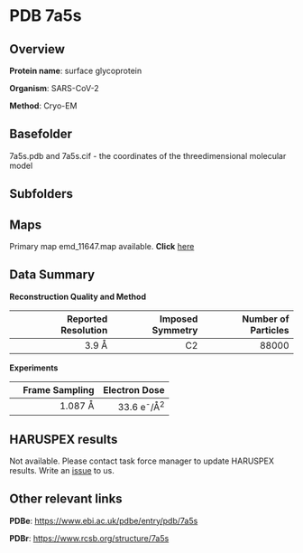 # PDB 7a5s

## Overview

**Protein name**: surface glycoprotein

**Organism**: SARS-CoV-2

**Method**: Cryo-EM



## Basefolder

7a5s.pdb and 7a5s.cif - the coordinates of the threedimensional molecular model

## Subfolders









## Maps

Primary map emd_11647.map available. **Click** [here](http://ftp.wwpdb.org/pub/emdb/structures/EMD-11647/map/) 

## Data Summary
**Reconstruction Quality and Method**

|   | Reported Resolution | Imposed Symmetry | Number of Particles |
|---|-------------:|----------------:|--------------:|
|   |3.9 Å|C2|88000|

**Experiments**

|   | Frame Sampling | Electron Dose |
|---|-------------:|----------------:|
|   |1.087 Å|33.6 e<sup>-</sup>/Å<sup>2</sup>|

## HARUSPEX results

Not available. Please contact task force manager to update HARUSPEX results. Write an [issue](https://github.com/thorn-lab/coronavirus_structural_task_force/issues) to us.

## Other relevant links 
**PDBe**:  https://www.ebi.ac.uk/pdbe/entry/pdb/7a5s
 
**PDBr**: https://www.rcsb.org/structure/7a5s 
